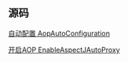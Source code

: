 源码
-

[自动配置 AopAutoConfiguration](AopAutoConfiguration.md)

[开启AOP EnableAspectJAutoProxy](EnableAspectJAutoProxy.md)
